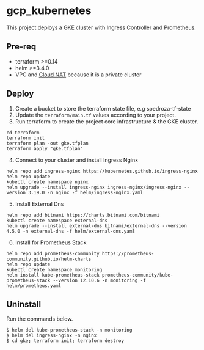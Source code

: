 # gcp_kubernetes
This project deploys a GKE cluster with Ingress Controller and Prometheus.

## Pre-req
- terraform >=0.14
- helm >=3.4.0
- VPC and [Cloud NAT](https://cloud.google.com/nat/docs/overview) because it is a private cluster

## Deploy

1. Create a bucket to store the terraform state file, e.g spedroza-tf-state
2. Update the `terraform/main.tf` values according to your project.
3. Run terraform to create the project core infrastructure & the GKE cluster.
```
cd terraform
terraform init
terraform plan -out gke.tfplan
terraform apply "gke.tfplan"
```
4. Connect to your cluster and install Ingress Nginx
```
helm repo add ingress-nginx https://kubernetes.github.io/ingress-nginx
helm repo update
kubectl create namespace nginx
helm upgrade --install ingress-nginx ingress-nginx/ingress-nginx --version 3.19.0 -n nginx -f helm/ingress-nginx.yaml
```
5. Install External Dns
```
helm repo add bitnami https://charts.bitnami.com/bitnami
kubectl create namespace external-dns
helm upgrade --install external-dns bitnami/external-dns --version 4.5.0 -n external-dns -f helm/external-dns.yaml
```
6. Install for Prometheus Stack
```
helm repo add prometheus-community https://prometheus-community.github.io/helm-charts
helm repo update
kubectl create namespace monitoring
helm install kube-prometheus-stack prometheus-community/kube-prometheus-stack --version 12.10.6 -n monitoring -f helm/prometheus.yaml
```

## Uninstall
Run the commands below.
```
$ helm del kube-prometheus-stack -n monitoring
$ helm del ingress-nginx -n nginx
$ cd gke; terraform init; terraform destroy
```

